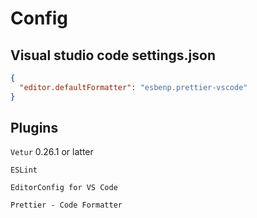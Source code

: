 # Config

## Visual studio code settings.json

```json
{
  "editor.defaultFormatter": "esbenp.prettier-vscode"
}
```
## Plugins

`Vetur` 0.26.1 or latter

`ESLint`

`EditorConfig for VS Code`

`Prettier - Code Formatter`
